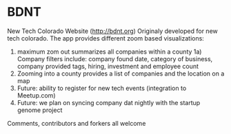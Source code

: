 BDNT
====

New Tech Colorado Website  (http://bdnt.org) Originaly developed for new tech colorado.
The app provides different zoom based visualizations:
1) maximum zom out summarizes all companies within a county
    1a) Company filters include: company found date, category of business, company provided tags, hiring, investment and employee count
2) Zooming into a county provides a list of companies and the location on a map
3) Future: ability to register for new tech events (integration to Meetup.com)
4) Future: we plan on syncing company dat nightly with the startup genome project

Comments, contributors and forkers all welcome
